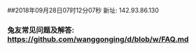 ##2018年09月28日07时12分07秒 新址: 142.93.86.130
### 兔友常见问题及解答: https://github.com/wanggonging/d/blob/w/FAQ.md
